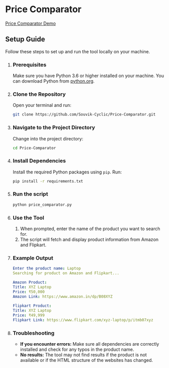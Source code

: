 # Price Comparator

[Price Comparator Demo](https://youtu.be/5spwqQI_0PQ)

## Setup Guide
Follow these steps to set up and run the tool locally on your machine.

1. ### Prerequisites
    Make sure you have Python 3.6 or higher installed on your machine. You can download Python from [python.org](https://www.python.org/downloads/).

2. ### Clone the Repository
   Open your terminal and run:
   ```bash
   git clone https://github.com/Souvik-Cyclic/Price-Comparator.git
   ```

3. ### Navigate to the Project Directory
   Change into the project directory:
   ```bash
   cd Price-Comparator
   ```

4. ### Install Dependencies
   Install the required Python packages using `pip`. Run:
   ```bash
   pip install -r requirements.txt
   ```

5. ### Run the script
   ```bash
   python price_comparator.py
   ```

6. ### Use the Tool
   1. When prompted, enter the name of the product you want to search for.
   2. The script will fetch and display product information from Amazon and Flipkart.

7. ### Example Output
   ```yaml
   Enter the product name: Laptop
   Searching for product on Amazon and Flipkart...
   
   Amazon Product:
   Title: XYZ Laptop
   Price: ₹50,000
   Amazon Link: https://www.amazon.in/dp/B08XYZ
    
   Flipkart Product:
   Title: XYZ Laptop
   Price: ₹49,999
   Flipkart Link: https://www.flipkart.com/xyz-laptop/p/itmb07xyz
   ```

8. ### Troubleshooting
   - **If you encounter errors:** Make sure all dependencies are correctly installed and check for any typos in the product name.
   - **No results:** The tool may not find results if the product is not available or if the HTML structure of the websites has changed.
